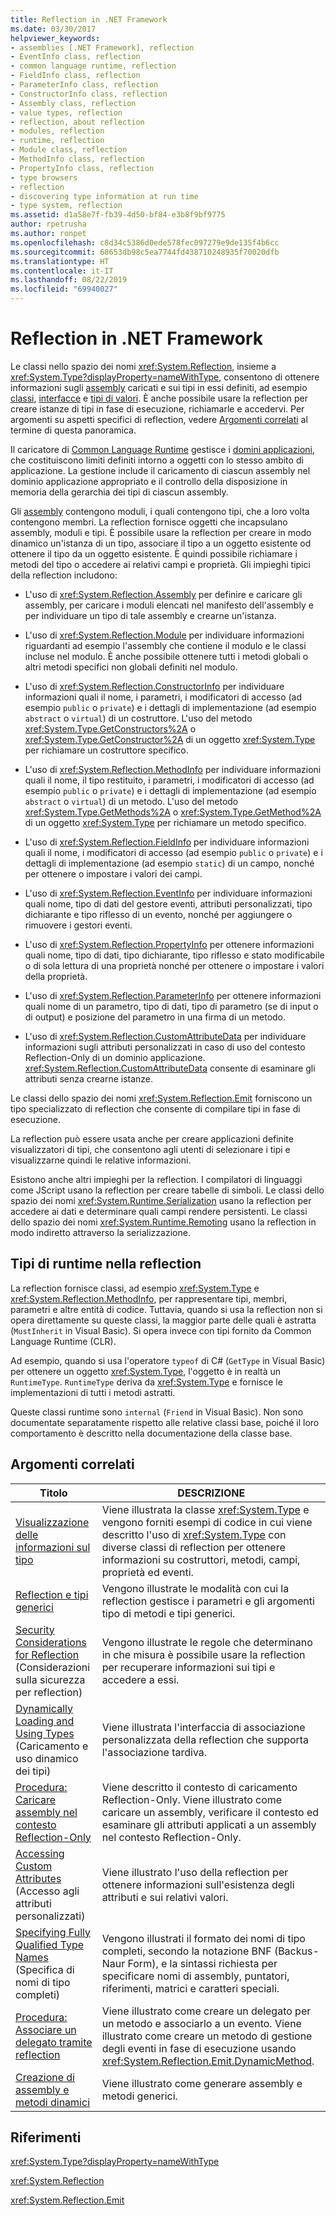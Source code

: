 ```yaml
---
title: Reflection in .NET Framework
ms.date: 03/30/2017
helpviewer_keywords:
- assemblies [.NET Framework], reflection
- EventInfo class, reflection
- common language runtime, reflection
- FieldInfo class, reflection
- ParameterInfo class, reflection
- ConstructorInfo class, reflection
- Assembly class, reflection
- value types, reflection
- reflection, about reflection
- modules, reflection
- runtime, reflection
- Module class, reflection
- MethodInfo class, reflection
- PropertyInfo class, reflection
- type browsers
- reflection
- discovering type information at run time
- type system, reflection
ms.assetid: d1a58e7f-fb39-4d50-bf84-e3b8f9bf9775
author: rpetrusha
ms.author: ronpet
ms.openlocfilehash: c8d34c5386d0ede578fec097279e9de135f4b6cc
ms.sourcegitcommit: 68653db98c5ea7744fd438710248935f70020dfb
ms.translationtype: HT
ms.contentlocale: it-IT
ms.lasthandoff: 08/22/2019
ms.locfileid: "69940027"
---
```

# <a name="reflection-in-the-net-framework"></a>Reflection in .NET Framework
Le classi nello spazio dei nomi <xref:System.Reflection>, insieme a <xref:System.Type?displayProperty=nameWithType>, consentono di ottenere informazioni sugli [assembly](../app-domains/assemblies-in-the-common-language-runtime.md) caricati e sui tipi in essi definiti, ad esempio [classi](../../standard/base-types/common-type-system.md#classes), [interfacce](../../standard/base-types/common-type-system.md#interfaces) e [tipi di valori](../../csharp/language-reference/keywords/value-types.md). È anche possibile usare la reflection per creare istanze di tipi in fase di esecuzione, richiamarle e accedervi. Per argomenti su aspetti specifici di reflection, vedere [Argomenti correlati](#related_topics) al termine di questa panoramica.
  
 Il caricatore di [Common Language Runtime](../../standard/clr.md) gestisce i [domini applicazioni](../../../docs/framework/app-domains/application-domains.md), che costituiscono limiti definiti intorno a oggetti con lo stesso ambito di applicazione. La gestione include il caricamento di ciascun assembly nel dominio applicazione appropriato e il controllo della disposizione in memoria della gerarchia dei tipi di ciascun assembly.  
  
 Gli [assembly](../../../docs/framework/app-domains/assemblies-in-the-common-language-runtime.md) contengono moduli, i quali contengono tipi, che a loro volta contengono membri. La reflection fornisce oggetti che incapsulano assembly, moduli e tipi. È possibile usare la reflection per creare in modo dinamico un'istanza di un tipo, associare il tipo a un oggetto esistente od ottenere il tipo da un oggetto esistente. È quindi possibile richiamare i metodi del tipo o accedere ai relativi campi e proprietà. Gli impieghi tipici della reflection includono:  
  
- L'uso di <xref:System.Reflection.Assembly> per definire e caricare gli assembly, per caricare i moduli elencati nel manifesto dell'assembly e per individuare un tipo di tale assembly e crearne un'istanza.  
  
- L'uso di <xref:System.Reflection.Module> per individuare informazioni riguardanti ad esempio l'assembly che contiene il modulo e le classi incluse nel modulo. È anche possibile ottenere tutti i metodi globali o altri metodi specifici non globali definiti nel modulo.  
  
- L'uso di <xref:System.Reflection.ConstructorInfo> per individuare informazioni quali il nome, i parametri, i modificatori di accesso (ad esempio `public` o `private`) e i dettagli di implementazione (ad esempio `abstract` o `virtual`) di un costruttore. L'uso del metodo <xref:System.Type.GetConstructors%2A> o <xref:System.Type.GetConstructor%2A> di un oggetto <xref:System.Type> per richiamare un costruttore specifico.  
  
- L'uso di <xref:System.Reflection.MethodInfo> per individuare informazioni quali il nome, il tipo restituito, i parametri, i modificatori di accesso (ad esempio `public` o `private`) e i dettagli di implementazione (ad esempio `abstract` o `virtual`) di un metodo. L'uso del metodo <xref:System.Type.GetMethods%2A> o <xref:System.Type.GetMethod%2A> di un oggetto <xref:System.Type> per richiamare un metodo specifico.  
  
- L'uso di <xref:System.Reflection.FieldInfo> per individuare informazioni quali il nome, i modificatori di accesso (ad esempio `public` o `private`) e i dettagli di implementazione (ad esempio `static`) di un campo, nonché per ottenere o impostare i valori dei campi.  
  
- L'uso di <xref:System.Reflection.EventInfo> per individuare informazioni quali nome, tipo di dati del gestore eventi, attributi personalizzati, tipo dichiarante e tipo riflesso di un evento, nonché per aggiungere o rimuovere i gestori eventi.  
  
- L'uso di <xref:System.Reflection.PropertyInfo> per ottenere informazioni quali nome, tipo di dati, tipo dichiarante, tipo riflesso e stato modificabile o di sola lettura di una proprietà nonché per ottenere o impostare i valori della proprietà.  
  
- L'uso di <xref:System.Reflection.ParameterInfo> per ottenere informazioni quali nome di un parametro, tipo di dati, tipo di parametro (se di input o di output) e posizione del parametro in una firma di un metodo.  
  
- L'uso di <xref:System.Reflection.CustomAttributeData> per individuare informazioni sugli attributi personalizzati in caso di uso del contesto Reflection-Only di un dominio applicazione. <xref:System.Reflection.CustomAttributeData> consente di esaminare gli attributi senza crearne istanze.  
  
 Le classi dello spazio dei nomi <xref:System.Reflection.Emit> forniscono un tipo specializzato di reflection che consente di compilare tipi in fase di esecuzione.  
  
 La reflection può essere usata anche per creare applicazioni definite visualizzatori di tipi, che consentono agli utenti di selezionare i tipi e visualizzarne quindi le relative informazioni.  
  
 Esistono anche altri impieghi per la reflection. I compilatori di linguaggi come JScript usano la reflection per creare tabelle di simboli. Le classi dello spazio dei nomi <xref:System.Runtime.Serialization> usano la reflection per accedere ai dati e determinare quali campi rendere persistenti. Le classi dello spazio dei nomi <xref:System.Runtime.Remoting> usano la reflection in modo indiretto attraverso la serializzazione.  
  
## <a name="runtime-types-in-reflection"></a>Tipi di runtime nella reflection  
 La reflection fornisce classi, ad esempio <xref:System.Type> e <xref:System.Reflection.MethodInfo>, per rappresentare tipi, membri, parametri e altre entità di codice. Tuttavia, quando si usa la reflection non si opera direttamente su queste classi, la maggior parte delle quali è astratta (`MustInherit` in Visual Basic). Si opera invece con tipi fornito da Common Language Runtime (CLR).  
  
 Ad esempio, quando si usa l'operatore `typeof` di C# (`GetType` in Visual Basic) per ottenere un oggetto <xref:System.Type>, l'oggetto è in realtà un `RuntimeType`. `RuntimeType` deriva da <xref:System.Type> e fornisce le implementazioni di tutti i metodi astratti.  
  
 Queste classi runtime sono `internal` (`Friend` in Visual Basic). Non sono documentate separatamente rispetto alle relative classi base, poiché il loro comportamento è descritto nella documentazione della classe base.  
  
<a name="related_topics"></a>   
## <a name="related-topics"></a>Argomenti correlati  
  
|Titolo|DESCRIZIONE|  
|-----------|-----------------|  
|[Visualizzazione delle informazioni sul tipo](../../../docs/framework/reflection-and-codedom/viewing-type-information.md)|Viene illustrata la classe <xref:System.Type> e vengono forniti esempi di codice in cui viene descritto l'uso di <xref:System.Type> con diverse classi di reflection per ottenere informazioni su costruttori, metodi, campi, proprietà ed eventi.|  
|[Reflection e tipi generici](../../../docs/framework/reflection-and-codedom/reflection-and-generic-types.md)|Vengono illustrate le modalità con cui la reflection gestisce i parametri e gli argomenti tipo di metodi e tipi generici.|  
|[Security Considerations for Reflection](../../../docs/framework/reflection-and-codedom/security-considerations-for-reflection.md) (Considerazioni sulla sicurezza per reflection)|Vengono illustrate le regole che determinano in che misura è possibile usare la reflection per recuperare informazioni sui tipi e accedere a essi.|  
|[Dynamically Loading and Using Types](../../../docs/framework/reflection-and-codedom/dynamically-loading-and-using-types.md) (Caricamento e uso dinamico dei tipi)|Viene illustrata l'interfaccia di associazione personalizzata della reflection che supporta l'associazione tardiva.|  
|[Procedura: Caricare assembly nel contesto Reflection-Only](../../../docs/framework/reflection-and-codedom/how-to-load-assemblies-into-the-reflection-only-context.md)|Viene descritto il contesto di caricamento Reflection-Only. Viene illustrato come caricare un assembly, verificare il contesto ed esaminare gli attributi applicati a un assembly nel contesto Reflection-Only.|  
|[Accessing Custom Attributes](../../../docs/framework/reflection-and-codedom/accessing-custom-attributes.md) (Accesso agli attributi personalizzati)|Viene illustrato l'uso della reflection per ottenere informazioni sull'esistenza degli attributi e sui relativi valori.|  
|[Specifying Fully Qualified Type Names](../../../docs/framework/reflection-and-codedom/specifying-fully-qualified-type-names.md) (Specifica di nomi di tipo completi)|Vengono illustrati il formato dei nomi di tipo completi, secondo la notazione BNF (Backus-Naur Form), e la sintassi richiesta per specificare nomi di assembly, puntatori, riferimenti, matrici e caratteri speciali.|  
|[Procedura: Associare un delegato tramite reflection](../../../docs/framework/reflection-and-codedom/how-to-hook-up-a-delegate-using-reflection.md)|Viene illustrato come creare un delegato per un metodo e associarlo a un evento. Viene illustrato come creare un metodo di gestione degli eventi in fase di esecuzione usando <xref:System.Reflection.Emit.DynamicMethod>.|  
|[Creazione di assembly e metodi dinamici](../../../docs/framework/reflection-and-codedom/emitting-dynamic-methods-and-assemblies.md)|Viene illustrato come generare assembly e metodi generici.|  
  
## <a name="reference"></a>Riferimenti  
 <xref:System.Type?displayProperty=nameWithType>  
  
 <xref:System.Reflection>  
  
 <xref:System.Reflection.Emit>  
